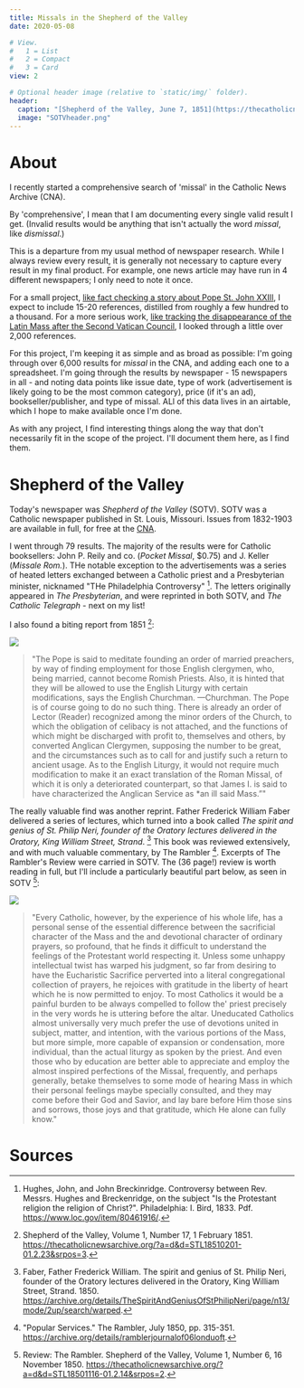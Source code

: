 ```yaml
---
title: Missals in the Shepherd of the Valley
date: 2020-05-08

# View.
#   1 = List
#   2 = Compact
#   3 = Card
view: 2

# Optional header image (relative to `static/img/` folder).
header:  
  caption: "[Shepherd of the Valley, June 7, 1851](https://thecatholicnewsarchive.org/?a=d&d=STL18510607-01.2.28.6&srpos=6)"
  image: "SOTVheader.png"
---
```


# About 

I recently started a comprehensive search of 'missal' in the Catholic News Archive (CNA). 

By 'comprehensive', I mean that I am documenting every single valid result I get. (Invalid results would be anything that isn't actually the word _missal_, like _dismissal_.) 

This is a departure from my usual method of newspaper research. While I always review every result, it is generally not necessary to capture every result in my final product. For example, one news article may have run in 4 different newspapers; I only need to note it once. 

For a small project, [like fact checking a story about Pope St. John XXIII](https://sharonkabel.com/post/windows/), I expect to include 15-20 references, distilled from roughly a few hundred to a thousand. For a more serious work, [like tracking the disappearance of the Latin Mass after the Second Vatican Council](https://onepeterfive.com/not-authorized-death-mass/), I looked through a little over 2,000 references. 

For this project, I'm keeping it as simple and as broad as possible: I'm going through over 6,000 results for _missal_ in the CNA, and adding each one to a spreadsheet. I'm going through the results by newspaper - 15 newspapers in all - and noting data points like issue date, type of work (advertisement is likely going to be the most common category), price (if it's an ad), bookseller/publisher, and type of missal. ALl of this data lives in an airtable, which I hope to make available once I'm done.

As with any project, I find interesting things along the way that don't necessarily fit in the scope of the project. I'll document them here, as I find them. 

# Shepherd of the Valley

Today's newspaper was _Shepherd of the Valley_ (SOTV). SOTV was a Catholic newspaper published in St. Louis, Missouri. Issues from 1832-1903 are available in full, for free at the [CNA](https://thecatholicnewsarchive.org/?a=cl&cl=CL1&sp=STL&e=-------en-20--1--txt-txIN-------). 

I went through 79 results. The majority of the results were for Catholic booksellers: John P. Reily and co. (_Pocket Missal_, $0.75) and J. Keller (_Missale Rom._). THe notable exception to the advertisements was a series of heated letters exchanged between a Catholic priest and a Presbyterian minister, nicknamed "THe Philadelphia Controversy" [^1]. The letters originally appeared in _The Presbyterian_, and were reprinted in both SOTV, and _The Catholic Telegraph_ - next on my list! 

I also found a biting report from 1851 [^2]: 

![](/uploads/missalSOTV/SOTV1851.png)
> "The Pope is said to meditate founding an order of married preachers, by way of finding employment for those English clergymen, who, being married, cannot become Romish Priests. Also, it is hinted that they will be allowed to use the English Liturgy with certain modifications, says the English Churchman. —Churchman. The Pope is of course going to do no such thing. There is already an order of Lector (Reader) recognized among the minor orders of the Church, to which the obligation of celibacy is not attached, and the functions of which might be discharged with profit to, themselves and others, by converted Anglican Clergymen, supposing the number to be great, and the circumstances such as to call for and justify such a return to ancient usage. As to the English Liturgy, it would not require much modification to make it an exact translation of the Roman Missal, of which it is only a deteriorated counterpart, so that James I. is said to have characterized the Anglican Service as *an ill said Mass.”"

The really valuable find was another reprint. Father Frederick William Faber delivered a series of lectures, which turned into a book called _The spirit and genius of St. Philip Neri, founder of the Oratory lectures delivered in the Oratory, King William Street, Strand_. [^3] This book was reviewed extensively, and with much valuable commentary, by The Rambler [^4]. Excerpts of The Rambler's Review were carried in SOTV. The (36 page!) review is worth reading in full, but I'll include a particularly beautiful part below, as seen in SOTV [^5]: 

![](/uploads/missalSOTV/SOTV1850.png)
> "Every Catholic, however, by the experience of his whole life, has a personal sense of the essential difference between the sacrificial character of the Mass and the and devotional character of ordinary prayers, so profound, that he finds it difficult to understand the feelings of the Protestant world respecting it. Unless some unhappy intellectual twist has warped his judgment, so far from desiring to have the Eucharistic Sacrifice perverted into a literal congregational collection of prayers, he rejoices with gratitude in the liberty of heart which he is now permitted to enjoy. To most Catholics it would be a painful burden to be always compelled to follow the' priest precisely in the very words he is uttering before the altar. Uneducated Catholics almost universally very much prefer the use of devotions united in subject, matter, and intention, with the various portions of the Mass, but more simple, more capable of expansion or condensation, more individual, than the actual liturgy as spoken by the priest. And even those who by education are better able to appreciate and employ the almost inspired perfections of the Missal, frequently, and perhaps generally, betake themselves to some mode of hearing Mass in which their personal feelings maybe specially consulted, and they may come before their God and Savior, and lay bare before Him those sins and sorrows, those joys and that gratitude, which He alone can fully know."

# Sources 
[^1]: Hughes, John, and John Breckinridge. Controversy between Rev. Messrs. Hughes and Breckenridge, on the subject "Is the Protestant religion the religion of Christ?". Philadelphia: I. Bird, 1833. Pdf. https://www.loc.gov/item/80461916/.
[^2]: Shepherd of the Valley, Volume 1, Number 17, 1 February 1851. https://thecatholicnewsarchive.org/?a=d&d=STL18510201-01.2.23&srpos=3.
[^3]: Faber, Father Frederick William. The spirit and genius of St. Philip Neri, founder of the Oratory lectures delivered in the Oratory, King William Street, Strand. 1850. https://archive.org/details/TheSpiritAndGeniusOfStPhilipNeri/page/n13/mode/2up/search/warped.
[^4]: "Popular Services." The Rambler, July 1850, pp. 315-351. https://archive.org/details/ramblerjournalof06londuoft.
[^5]: Review: The Rambler. Shepherd of the Valley, Volume 1, Number 6, 16 November 1850. https://thecatholicnewsarchive.org/?a=d&d=STL18501116-01.2.14&srpos=2.
